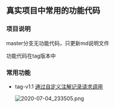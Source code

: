 ## 真实项目中常用的功能代码

### 项目说明

master分支无功能代码，只更新md说明文件

功能代码在tag版本中

### 常用功能

- tag-v1.1 [通过自定义注解记录请求调用](https://github.com/tideseng/code-blocks/tree/v1.1)

  ![2020-07-04_233505.png](https://upload-images.jianshu.io/upload_images/9110802-e134eb5bfe7dc4e4.png?imageMogr2/auto-orient/strip%7CimageView2/2/w/1240)
